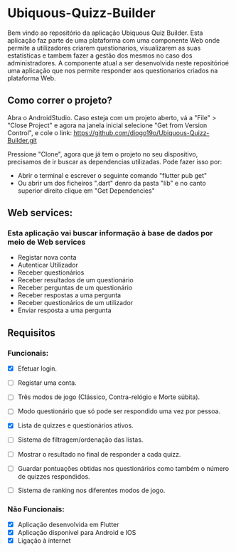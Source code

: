 # Ubiquous-Quizz-Builder
Bem vindo ao repositório da aplicação Ubiquous Quiz Builder. Esta aplicação faz parte de uma plataforma com uma componente Web onde permite a utilizadores criarem questionarios, visualizarem as suas estatisticas e tambem fazer a gestão dos mesmos no caso dos administradores.
A componente atual a ser desenvolvida neste repositórioé uma aplicação que nos permite responder aos questionarios criados na plataforma Web.

## Como correr o projeto?

Abra o AndroidStudio. Caso esteja com um projeto aberto, vá a "File" > "Close Project" e agora na janela inicial selecione "Get from Version Control", e cole o link: https://github.com/diogo19o/Ubiquous-Quizz-Builder.git

Pressione "Clone", agora que já tem o projeto no seu dispositivo, precisamos de ir buscar as dependencias utilizadas. Pode fazer isso por:
* Abrir o terminal e escrever o seguinte comando "flutter pub get"
* Ou abrir um dos ficheiros ".dart" denro da pasta "lib" e no canto superior direito clique em "Get Dependencies"


## Web services:

### Esta aplicação vai buscar informação à base de dados por meio de Web services

* Registar nova conta
* Autenticar Utilizador
* Receber questionários
* Receber resultados de um questionário
* Receber perguntas de um questionário
* Receber respostas a uma pergunta
* Receber questionários de um utilizador
* Enviar resposta a uma pergunta

## Requisitos

### Funcionais:
- [x] Efetuar login.
- [ ] Registar uma conta.
- [ ] Três modos de jogo (Clássico, Contra-relógio e Morte súbita).
- [ ] Modo questionário que só pode ser respondido uma vez por pessoa.
- [x] Lista de quizzes e questionários ativos.
- [ ] Sistema de filtragem/ordenação das listas.
- [ ] Mostrar o resultado no final de responder a cada quizz.
- [ ] Guardar pontuações obtidas nos questionários como também o número de quizzes respondidos.
- [ ] Sistema de ranking nos diferentes modos de jogo.


### Não Funcionais:
- [x] Aplicação desenvolvida em Flutter
- [x] Aplicação disponivel para Android e IOS
- [x] Ligação à internet 
